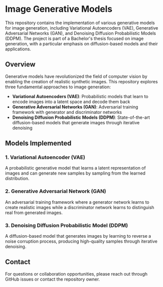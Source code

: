 # Image Generative Models

This repository contains the implementation of various generative models for image generation, including Variational Autoencoders (VAE), Generative Adversarial Networks (GAN), and Denoising Diffusion Probabilistic Models (DDPM). The project is part of a Bachelor's thesis focused on image generation, with a particular emphasis on diffusion-based models and their applications.

## Overview

Generative models have revolutionized the field of computer vision by enabling the creation of realistic synthetic images. This repository explores three fundamental approaches to image generation:

- **Variational Autoencoders (VAE)**: Probabilistic models that learn to encode images into a latent space and decode them back
- **Generative Adversarial Networks (GAN)**: Adversarial training framework with generator and discriminator networks
- **Denoising Diffusion Probabilistic Models (DDPM)**: State-of-the-art diffusion-based models that generate images through iterative denoising

## Models Implemented

### 1. Variational Autoencoder (VAE)
A probabilistic generative model that learns a latent representation of images and can generate new samples by sampling from the learned distribution.

### 2. Generative Adversarial Network (GAN)
An adversarial training framework where a generator network learns to create realistic images while a discriminator network learns to distinguish real from generated images.

### 3. Denoising Diffusion Probabilistic Model (DDPM)
A diffusion-based model that generates images by learning to reverse a noise corruption process, producing high-quality samples through iterative denoising.


## Contact

For questions or collaboration opportunities, please reach out through GitHub issues or contact the repository owner.
